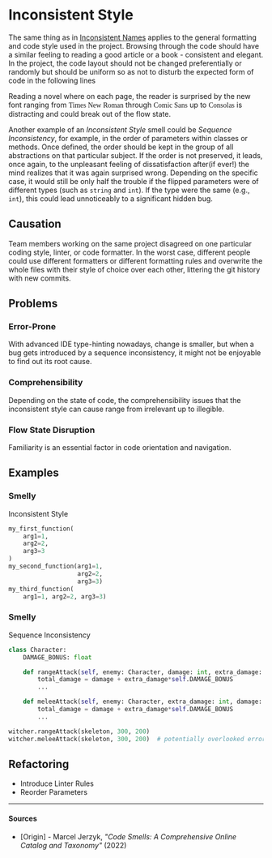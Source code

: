 # Inconsistent Style

The same thing as in [Inconsistent Names](Inconsistent%20Names.md) applies to
the general formatting and code style used in the project. Browsing through the
code should have a similar feeling to reading a good article or a book -
consistent and elegant. In the project, the code layout should not be changed
preferentially or randomly but should be uniform so as not to disturb the
expected form of code in the following lines

Reading a novel where on each page, the reader is surprised by the new font
ranging from <span style="font-family: 'Times New Roman'">Times New
Roman</span> through <span style="font-family: 'Comic Sans MS'">Comic
Sans</span> up to <span style="font-family: consolas">Consolas</span> is
distracting and could break out of the flow state.

Another example of an _Inconsistent Style_ smell could be _Sequence
Inconsistency_, for example, in the order of parameters within classes or
methods. Once defined, the order should be kept in the group of all
abstractions on that particular subject. If the order is not preserved, it
leads, once again, to the unpleasant feeling of dissatisfaction after(if ever!)
the mind realizes that it was again surprised wrong. Depending on the specific
case, it would still be only half the trouble if the flipped parameters were of
different types (such as `string` and `int`). If the type were the same
(e.g., `int`), this could lead unnoticeably to a significant hidden bug.

## Causation

Team members working on the same project disagreed on one particular coding
style, linter, or code formatter. In the worst case, different people could use
different formatters or different formatting rules and overwrite the whole
files with their style of choice over each other, littering the git history
with new commits.

## Problems

### Error-Prone

With advanced IDE type-hinting nowadays, change is smaller, but when a bug gets
introduced by a sequence inconsistency, it might not be enjoyable to find out
its root cause.

### Comprehensibility

Depending on the state of code, the comprehensibility issues that the
inconsistent style can cause range from irrelevant up to illegible.

### Flow State Disruption

Familiarity is an essential factor in code orientation and navigation.

## Examples



### Smelly

Inconsistent Style

```py
my_first_function(
    arg1=1,
    arg2=2,
    arg3=3
)
my_second_function(arg1=1,
                   arg2=2,
                   arg3=3)
my_third_function(
    arg1=1, arg2=2, arg3=3)
```





### Smelly

Sequence Inconsistency

```py
class Character:
    DAMAGE_BONUS: float

    def rangeAttack(self, enemy: Character, damage: int, extra_damage: int):
        total_damage = damage + extra_damage*self.DAMAGE_BONUS
        ...

    def meleeAttack(self, enemy: Character, extra_damage: int, damage: int):
        total_damage = damage + extra_damage*self.DAMAGE_BONUS
        ...

witcher.rangeAttack(skeleton, 300, 200)
witcher.meleeAttack(skeleton, 300, 200)  # potentially overlooked error
```



## Refactoring

- Introduce Linter Rules
- Reorder Parameters

---

#### Sources

- [Origin] - Marcel Jerzyk, _"Code Smells: A Comprehensive Online Catalog and Taxonomy"_ (2022)
